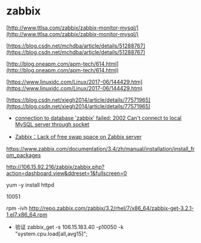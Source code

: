 # zabbix 

[http://www.ttlsa.com/zabbix/zabbix-monitor-mysql/](http://www.ttlsa.com/zabbix/zabbix-monitor-mysql/)

[https://blog.csdn.net/mchdba/article/details/51288767](https://blog.csdn.net/mchdba/article/details/51288767)

[http://blog.oneapm.com/apm-tech/614.html](http://blog.oneapm.com/apm-tech/614.html)

[https://www.linuxidc.com/Linux/2017-06/144429.htm](https://www.linuxidc.com/Linux/2017-06/144429.htm)

[https://blog.csdn.net/xiegh2014/article/details/77571965](https://blog.csdn.net/xiegh2014/article/details/77571965)


- [connection to database 'zabbix' failed: 2002 Can't connect to local MySQL server through socket ](https://blog.csdn.net/u011085172/article/details/72662940)

- [Zabbix：Lack of free swap space on Zabbix server](https://blog.csdn.net/xundh/article/details/71439345)

https://www.zabbix.com/documentation/3.4/zh/manual/installation/install_from_packages

http://106.15.92.216/zabbix/zabbix.php?action=dashboard.view&ddreset=1&fullscreen=0

yum -y  install httpd

10051

rpm -ivh http://repo.zabbix.com/zabbix/3.2/rhel/7/x86_64/zabbix-get-3.2.1-1.el7.x86_64.rpm

- 验证
zabbix_get -s 106.15.183.40 -p10050 -k "system.cpu.load[all,avg15]"; 